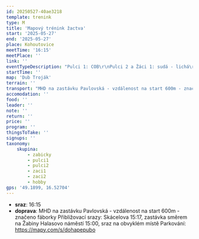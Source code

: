 ```yaml
---
id: 20250527-40ae3218
template: trenink
type: M
title: 'Mapový trénink žactva'
start: '2025-05-27'
end: '2025-05-27'
place: Kohoutovice
meetTime: '16:15'
meetPlace: ''
link: ''
eventTypeDescription: "Pulci 1: COB\r\nPulci 2 a Žáci 1: sudá - lichá\r\nŽáci 2 a Hobby: krátké postupy"
startTime: ''
map: 'Dub Troják'
terrain: ''
transport: "MHD na zastávku Pavlovská - vzdálenost na start 600m - značeno fáborky\r\nPřibližovací srazy:\r\nSkácelova 15:17, zastávka směrem na Žabiny\r\nHalasovo náměstí 15:00, sraz na obvyklém místě\r\nParkování: https://mapy.com/s/dohapepubo"
accomodation: ''
food: ''
leader: ''
note: ''
return: ''
price: ''
program: ''
thingsToTake: ''
signups: ''
taxonomy:
    skupina:
        - zabicky
        - pulci1
        - pulci2
        - zaci1
        - zaci2
        - hobby
gps: '49.1899, 16.52704'
---
```


* **sraz**: 16:15
* **doprava**: MHD na zastávku Pavlovská - vzdálenost na start 600m - značeno fáborky
Přibližovací srazy:
Skácelova 15:17, zastávka směrem na Žabiny
Halasovo náměstí 15:00, sraz na obvyklém místě
Parkování: https://mapy.com/s/dohapepubo
